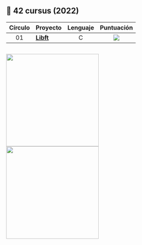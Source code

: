 ## :notebook_with_decorative_cover: 42 cursus (2022)

| Círculo | Proyecto                                                                              |            Lenguaje            |                                Puntuación                                    |
| :----: | :----------------------------------------------------------------------------------- | :----------------------------: | :----------------------------------------------------------------------------: |
|   01   | [**Libft**](https://github.com/albertoclaros/Libft)               |               C                |<img src="https://img.shields.io/badge/En progreso-orange?style=for-the-badge"> |

##
<a href="https://profile.intra.42.fr/users/albclaro"><img src="https://img.shields.io/badge/Perfil de la Intranet-grey?style=for-the-badge&logo=42" width="250"></a>
<br>
<a href="https://profile.intra.42.fr/users/albclaro"><img position="absolute" src="https://www.albertoclaros.es/wp-content/uploads/skills-1.png" width="250px"></a>

